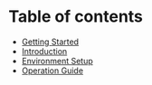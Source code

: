 # Table of contents

* [Getting Started](README.md)
* [Introduction](introduction.md)
* [Environment Setup](environment-setup.md)
* [Operation Guide](development-process.md)

